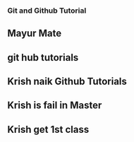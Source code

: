 ### Git and Github Tutorial

## Mayur Mate

## git hub tutorials

## Krish naik Github Tutorials

## Krish is fail in Master
## Krish get 1st class



